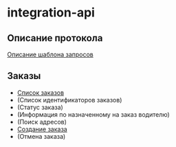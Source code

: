 # integration-api

## Описание протокола

[Описание шаблона запросов](docs/request.md)

## Заказы

* [Список заказов](docs/order_list.md)
* (Список идентификаторов заказов)
* (Статус заказа)
* (Информация по назначенному на заказ водителю)
* (Поиск адресов)
* [Создание заказа](docs/order_submit.md)
* (Отмена заказа)
